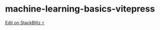 # machine-learning-basics-vitepress

[Edit on StackBlitz ⚡️](https://stackblitz.com/edit/vite-z4pqab)